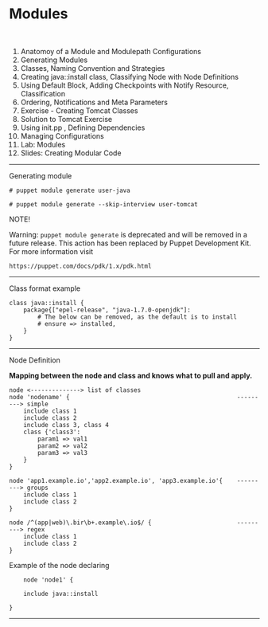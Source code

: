 
<h1>Modules</h1><br>
<ol>
	<li>Anatomoy of a Module and Modulepath Configurations</li>
	<li>Generating Modules</li>
	<li> Classes, Naming Convention and Strategies</li>
	<li> Creating java::install class, Classifying Node with Node Definitions</li>
	<li> Using Default Block, Adding Checkpoints with Notify Resource, Classification</li>
	<li> Ordering, Notifications and Meta Parameters</li>
	<li> Exercise - Creating Tomcat Classes</li>
	<li> Solution to Tomcat Exercise</li>
	<li> Using init.pp , Defining Dependencies</li>
	<li> Managing Configurations</li>
	 <li>Lab: Modules</li>
	<li> Slides: Creating Modular Code</li>
 </ol>

--------------------------------------------------------------------------------
Generating module

	# puppet module generate user-java

	# puppet module generate --skip-interview user-tomcat


NOTE!

Warning: `puppet module generate` is deprecated and will be removed in a future release. This action has been replaced by Puppet Development Kit. For more information visit

	https://puppet.com/docs/pdk/1.x/pdk.html


--------------------------------------------------------------------------------
Class format example

	class java::install {
		package{["epel-release", "java-1.7.0-openjdk"]:
			# The below can be removed, as the default is to install
			# ensure => installed,
		}
	}


--------------------------------------------------------------------------------

Node Definition

<strong>Mapping between the node and class and knows what to pull and apply.</strong>

	node <--------------> list of classes
	node 'nodename' {												---------> simple
		include class 1
		include class 2
		include class 3, class 4
		class {'class3':
			param1 => val1
			param2 => val2
			param3 => val3
		}
	}

	node 'app1.example.io','app2.example.io', 'app3.example.io'{	---------> groups
		include class 1    
		include class 2
	}

	node /^(app|web)\.bir\b+.example\.io$/ {						---------> regex
	  	include class 1
		include class 2
	}


Example of the node declaring

		node 'node1' {

		include java::install

	}

--------------------------------------------------------------------------------
